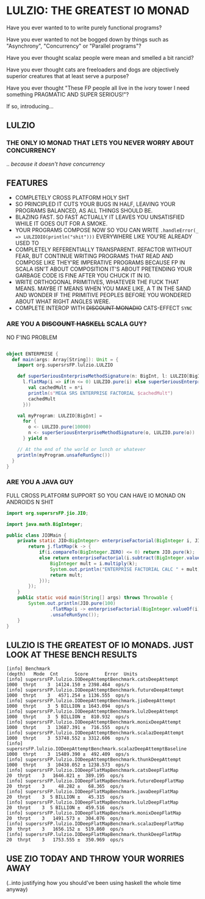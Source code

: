 # LULZIO: THE GREATEST IO MONAD

Have you ever wanted to to write purely functional programs?

Have you ever wanted to not be bogged down by things such as "Asynchrony",
"Concurrency" or "Parallel programs"?

Have you ever thought scalaz people were mean and smelled a bit rancid?

Have you ever thought cats are freeloaders and dogs are objectively superior creatures that
at least serve a purpose?

Have you ever thought "These FP people all live in the ivory tower I need something PRAGMATIC
AND SUPER SERIOUS!"?

If so, introducing...

## LULZIO

### THE ONLY IO MONAD THAT LETS YOU NEVER WORRY ABOUT CONCURRENCY

.. _because it doesn't have concurrency_

## FEATURES

- COMPLETELY CROSS PLATFORM HOLY SHT
- SO PRINCIPLED IT CUTS YOUR BUGS IN HALF, LEAVING YOUR PROGRAMS BALANCED,
AS ALL THINGS SHOULD BE.
- BLAZING FAST. SO FAST ACTUALLY IT LEAVES YOU UNSATISFIED WHILE IT GOES OUT FOR A SMOKE.
- YOUR PROGRAMS COMPOSE NOW SO YOU CAN WRITE `.handleError(_ => LULZIOIO(println("shit")))` EVERYWHERE
LIKE YOU'RE ALREADY USED TO
- COMPLETELY REFERENTIALLY TRANSPARENT. REFACTOR WITHOUT FEAR, BUT CONTINUE
WRITING PROGRAMS THAT READ AND COMPOSE LIKE THEY'RE IMPERATIVE PROGRAMS BECAUSE FP IN SCALA
ISN'T ABOUT COMPOSITION IT'S ABOUT PRETENDING YOUR GARBAGE CODE IS FINE AFTER YOU CHUCK IT IN IO.
- WRITE ORTHOGONAL PRIMITIVES, WHATEVER THE FUCK THAT MEANS. MAYBE IT MEANS WHEN YOU MAKE LIKE, A 
T IN THE SAND AND WONDER IF THE PRIMITIVE PEOPLES BEFORE YOU WONDERED ABOUT WHAT RIGHT
ANGLES WERE.
- COMPLETE INTEROP WITH ~~DISCOUNT MONADIO~~ CATS-EFFECT `SYNC`



### ARE YOU A ~~DISCOUNT HASKELL~~ SCALA GUY?

NO F'ING PROBLEM

```scala

object ENTERPRISE {
  def main(args: Array[String]): Unit = {
    import org.supersrsFP.lulzio.LULZIO

    def superSeriousEnterpriseMethodSignature(n: BigInt, l: LULZIO[BigInt]): LULZIO[BigInt] =
      l.flatMap(i => if(n <= 0) LULZIO.pure(i) else superSeriousEnterpriseMethodSignature(n-1, LULZIO.delay {
        val cachedMult = n*i
        println(s"MEGA SRS ENTERPRISE FACTORIAL $cachedMult")
        cachedMult
      }))

    val myProgram: LULZIO[BigInt] =
      for {
        o <- LULZIO.pure(10000)
        n <- superSeriousEnterpriseMethodSignature(o, LULZIO.pure(o))
      } yield n

    // At the end of the world or lunch or whatever
    println(myProgram.unsafeRunSync())
  }
}
```


### ARE YOU A JAVA GUY

FULL CROSS PLATFORM SUPPORT SO YOU CAN HAVE IO MONAD ON
ANDROIDS N SHIT

```java
import org.supersrsFP.jio.JIO;

import java.math.BigInteger;

public class JIOMain {
    private static JIO<BigInteger> enterpriseFactorial(BigInteger i, JIO<BigInteger> j){
        return j.flatMap(k -> {
            if(i.compareTo(BigInteger.ZERO) <= 0) return JIO.pure(k);
            else return enterpriseFactorial(i.subtract(BigInteger.valueOf(1)), JIO.delay(() -> {
                BigInteger mult = i.multiply(k);
                System.out.println("ENTERPRISE FACTORIAL CALC " + mult);
                return mult;
            }));
        });
    }
    public static void main(String[] args) throws Throwable {
        System.out.println(JIO.pure(100)
                .flatMap(i -> enterpriseFactorial(BigInteger.valueOf(i), JIO.pure(BigInteger.valueOf(1))))
                .unsafeRunSync());
    }
}
```

## LULZIO IS THE GREATEST OF IO MONADS. JUST LOOK AT THESE BENCH RESULTS
```
[info] Benchmark                                                           (depth)   Mode  Cnt      Score      Error  Units
[info] supersrsFP.lulzio.IODeepAttemptBenchmark.catsDeepAttempt               1000  thrpt    3  14124.150 ± 2398.464  ops/s
[info] supersrsFP.lulzio.IODeepAttemptBenchmark.futureDeepAttempt             1000  thrpt    3   4571.254 ± 1136.555  ops/s
[info] supersrsFP.lulzio.IODeepAttemptBenchmark.jioDeepAttempt                1000  thrpt    3  5 BILLION ± 1643.094  ops/s
[info] supersrsFP.lulzio.IODeepAttemptBenchmark.lulzDeepAttempt               1000  thrpt    3  5 BILLION ±  810.932  ops/s
[info] supersrsFP.lulzio.IODeepAttemptBenchmark.monixDeepAttempt              1000  thrpt    3  13687.391 ±  716.555  ops/s
[info] supersrsFP.lulzio.IODeepAttemptBenchmark.scalazDeepAttempt             1000  thrpt    3  53748.552 ± 3312.606  ops/s
[info] supersrsFP.lulzio.IODeepAttemptBenchmark.scalazDeepAttemptBaseline     1000  thrpt    3  15489.390 ±  492.409  ops/s
[info] supersrsFP.lulzio.IODeepAttemptBenchmark.thunkDeepAttempt              1000  thrpt    3  10438.052 ± 1238.573  ops/s
[info] supersrsFP.lulzio.IODeepFlatMapBenchmark.catsDeepFlatMap                 20  thrpt    3   1646.821 ±  389.195  ops/s
[info] supersrsFP.lulzio.IODeepFlatMapBenchmark.futureDeepFlatMap               20  thrpt    3     48.282 ±   68.365  ops/s
[info] supersrsFP.lulzio.IODeepFlatMapBenchmark.javaDeepFlatMap                 20  thrpt    3  5 BILLION ±   45.315  ops/s
[info] supersrsFP.lulzio.IODeepFlatMapBenchmark.lulzDeepFlatMap                 20  thrpt    3  5 BILLION ±  459.516  ops/s
[info] supersrsFP.lulzio.IODeepFlatMapBenchmark.monixDeepFlatMap                20  thrpt    3   1491.573 ±  304.076  ops/s
[info] supersrsFP.lulzio.IODeepFlatMapBenchmark.scalazDeepFlatMap               20  thrpt    3   1656.152 ±  519.860  ops/s
[info] supersrsFP.lulzio.IODeepFlatMapBenchmark.thunkDeepFlatMap                20  thrpt    3   1753.555 ±  350.969  ops/s

```

## USE ZIO TODAY AND THROW YOUR WORRIES AWAY

(..into justifying how you should've been using haskell the whole time anyway)